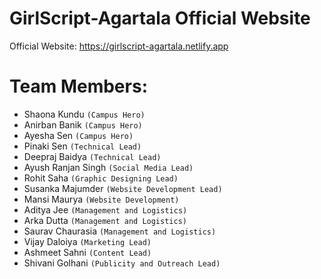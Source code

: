 # GirlScript-Agartala Official Website

Official Website: https://girlscript-agartala.netlify.app

# Team Members:
- Shaona Kundu        `(Campus Hero)`
- Anirban Banik       `(Campus Hero)`
- Ayesha Sen          `(Campus Hero)`
- Pinaki Sen          `(Technical Lead)`
- Deepraj Baidya      `(Technical Lead)`
- Ayush Ranjan Singh  `(Social Media Lead)`
- Rohit Saha          `(Graphic Designing Lead)`
- Susanka Majumder    `(Website Development Lead)`
- Mansi Maurya        `(Website Development)`
- Aditya Jee          `(Management and Logistics)`
- Arka Dutta          `(Management and Logistics)`
- Saurav Chaurasia    `(Management and Logistics)`
- Vijay Daloiya       `(Marketing Lead)`
- Ashmeet Sahni       `(Content Lead)`
- Shivani Golhani     `(Publicity and Outreach Lead)`
